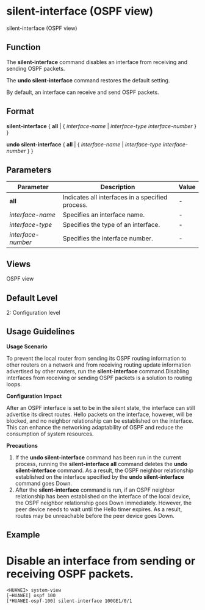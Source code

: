 silent-interface (OSPF view)
============================

silent-interface (OSPF view)

Function
--------



The **silent-interface** command disables an interface from receiving and sending OSPF packets.

The **undo silent-interface** command restores the default setting.



By default, an interface can receive and send OSPF packets.


Format
------

**silent-interface** { **all** | { *interface-name* | *interface-type* *interface-number* } }

**undo silent-interface** { **all** | { *interface-name* | *interface-type* *interface-number* } }


Parameters
----------

| Parameter | Description | Value |
| --- | --- | --- |
| **all** | Indicates all interfaces in a specified process. | - |
| *interface-name* | Specifies an interface name. | - |
| *interface-type* | Specifies the type of an interface. | - |
| *interface-number* | Specifies the interface number. | - |



Views
-----

OSPF view


Default Level
-------------

2: Configuration level


Usage Guidelines
----------------

**Usage Scenario**

To prevent the local router from sending its OSPF routing information to other routers on a network and from receiving routing update information advertised by other routers, run the **silent-interface** command.Disabling interfaces from receiving or sending OSPF packets is a solution to routing loops.

**Configuration Impact**

After an OSPF interface is set to be in the silent state, the interface can still advertise its direct routes. Hello packets on the interface, however, will be blocked, and no neighbor relationship can be established on the interface. This can enhance the networking adaptability of OSPF and reduce the consumption of system resources.

**Precautions**

1. If the **undo silent-interface** command has been run in the current process, running the **silent-interface all** command deletes the **undo silent-interface** command. As a result, the OSPF neighbor relationship established on the interface specified by the **undo silent-interface** command goes Down.
2. After the **silent-interface** command is run, if an OSPF neighbor relationship has been established on the interface of the local device, the OSPF neighbor relationship goes Down immediately. However, the peer device needs to wait until the Hello timer expires. As a result, routes may be unreachable before the peer device goes Down.

Example
-------

# Disable an interface from sending or receiving OSPF packets.
```
<HUAWEI> system-view
[~HUAWEI] ospf 100
[*HUAWEI-ospf-100] silent-interface 100GE1/0/1

```